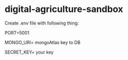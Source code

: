 ﻿# digital-agriculture-sandbox

Create .env file with following thing:

PORT=5001

MONGO_URI= mongoAtlas key to DB

SECRET_KEY= your key
